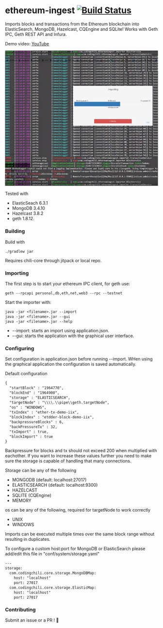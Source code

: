 # ethereum-ingest [![Build Status](https://travis-ci.org/codingchili/ethereum-ingest.svg?branch=master)](https://travis-ci.org/codingchili/ethereum-ingest)
Imports blocks and transactions from the Ethereum blockchain into ElasticSearch, MongoDB, Hazelcast, CQEngine and SQLite! Works with Geth IPC, Geth REST API and Infura.

Demo video: [YouTube](https://www.youtube.com/watch?v=FFI9OnW9IuI)

![user interface](https://raw.githubusercontent.com/codingchili/ethereum-ingest/master/eth-ingest-gui.webp)

Tested with
- ElasticSeach 6.3.1
- MongoDB 3.4.10
- Hazelcast 3.8.2
- geth 1.8.12.

### Building
Build with
```
./gradlew jar
```
Requires chili-core through jitpack or local repo.

### Importing
The first step is to start your ethereum IPC client, for geth use:
```
geth --rpcapi personal,db,eth,net,web3 --rpc --testnet
```

Start the importer with:
```
java -jar <filename>.jar --import
java -jar <filename>.jar --gui
java -jar <filename>.jar --help
```
* --import: starts an import using application.json.
* --gui: starts the application with the graphical user interface.

### Configuring
Set configuration in application.json before running --import. WHen using the graphical application the configuration is saved automatically.

Default configuration
```
{
  "startBlock" : "1964770",
  "blockEnd" : "1964900",
  "storage" : "ELASTICSEARCH",
  "targetNode" : "\\\\.\\pipe\\geth.targetNode",
  "os" : "WINDOWS",
  "txIndex" : "ether-tx-demo-iix",
  "blockIndex" : "etdder-block-demo-iix",
  "backpressureBlocks" : 6,
  "backPressureTx" : 32,
  "txImport" : true,
  "blockImport" : true
}
```
Backpressure for blocks and tx should not exceed 200 when multiplied with eachother. If you want to
increase these values further you need to make sure the storage is capable of handling that many connections.

Storage can be any of the following
- MONGODB (default: localhost:27017)
- ELASTICSEARCH (default: localhost:9300)
- HAZELCAST
- SQLITE (CQEngine)
- MEMORY

os can be any of the following, required for targetNode to work correctly
- UNIX
- WINDOWS

Imports can be executed multiple times over the same block range without resulting in duplicates.

To configure a custom host:port for MongoDB or ElasticSearch please add/edit this file in "conf/system/storage.yaml"

```
---
storage:
  com.codingchili.core.storage.MongoDBMap:
    host: "localhost"
    port: 27017
  com.codingchili.core.storage.ElasticMap:
    host: "localhost"
    port: 27017
```

### Contributing
Submit an issue or a PR ! :blue_heart:
